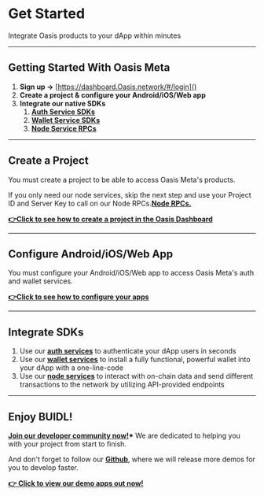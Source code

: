 # Get Started

Integrate Oasis products to your dApp within minutes

---

## Getting Started With Oasis Meta

1. **Sign up ->** [https://dashboard.Oasis.network/#/login]()
2. **Create a project & configure your Android/iOS/Web app**
3. **Integrate our native SDKs**
   1. **[Auth Service SDKs]()**
   2. **[Wallet Service SDKs]()**
   3. **[Node Service RPCs]()**

---

## Create a Project

You must create a project to be able to access Oasis Meta's products.

If you only need our node services, skip the next step and use your Project ID and Server Key to call on our Node RPCs.**[Node RPCs.]()**

**[ 👉Click to see how to create a project in the Oasis Dashboard]()**

---

## Configure Android/iOS/Web App

You must configure your Android/iOS/Web app to access Oasis Meta's auth and wallet services.

**[👉Click to see how to configure your apps]()**

---

## Integrate SDKs

1. Use our **[auth services]()** to authenticate your dApp users in seconds
2. Use our **[wallet services]()** to install a fully functional, powerful wallet into your dApp with a one-line-code
3. Use our **[node services]()** to interact with on-chain data and send different transactions to the network by utilizing API-provided endpoints

---

## Enjoy BUIDL!

**[Join our developer community now!]()\*** We are dedicated to helping you with your project from start to finish.

And don't forget to follow our **[Github](https://github.com/)**, where we will release more demos for you to develop faster.

**[👉 Click to view our demo apps out now!]()**